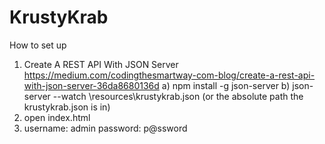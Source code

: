 # KrustyKrab
How to set up
1) Create A REST API With JSON Server https://medium.com/codingthesmartway-com-blog/create-a-rest-api-with-json-server-36da8680136d
  a) npm install -g json-server
  b) json-server --watch \resources\krustykrab.json (or the absolute path the krustykrab.json is in)
2) open index.html
3)  username: admin
    password: p@ssword
